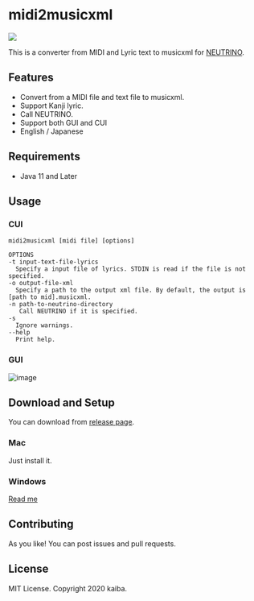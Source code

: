 # midi2musicxml
![](https://github.com/kaibadash/midi2musicxml/workflows/build/badge.svg)

This is a converter from MIDI and Lyric text to musicxml for [NEUTRINO](https://n3utrino.work/).

## Features

- Convert from a MIDI file and text file to musicxml.
- Support Kanji lyric.
- Call NEUTRINO.
- Support both GUI and CUI
- English / Japanese

## Requirements

- Java 11 and Later

## Usage

### CUI

```
midi2musicxml [midi file] [options]

OPTIONS
-t input-text-file-lyrics
  Specify a input file of lyrics. STDIN is read if the file is not specified.
-o output-file-xml
  Specify a path to the output xml file. By default, the output is [path to mid].musicxml.
-n path-to-neutrino-directory
   Call NEUTRINO if it is specified.
-s
  Ignore warnings.
--help
  Print help.
```

### GUI

![image](https://user-images.githubusercontent.com/391549/80907978-9aadb280-8d56-11ea-881b-74c176cd01a8.png)

## Download and Setup

You can download from [release page](https://github.com/kaibadash/midi2musicxml/releases).

### Mac

Just install it.

### Windows

[Read me](https://github.com/kaibadash/midi2musicxml/blob/master/windows_script/README.md)

## Contributing

As you like!
You can post issues and pull requests.

## License

MIT License. Copyright 2020 kaiba.
